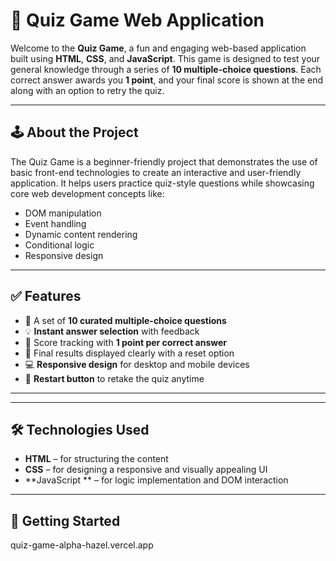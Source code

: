 # 🎯 Quiz Game Web Application

Welcome to the **Quiz Game**, a fun and engaging web-based application built using **HTML**, **CSS**, and **JavaScript**. This game is designed to test your general knowledge through a series of **10 multiple-choice questions**. Each correct answer awards you **1 point**, and your final score is shown at the end along with an option to retry the quiz.

---

## 🕹️ About the Project

The Quiz Game is a beginner-friendly project that demonstrates the use of basic front-end technologies to create an interactive and user-friendly application. It helps users practice quiz-style questions while showcasing core web development concepts like:

- DOM manipulation  
- Event handling  
- Dynamic content rendering  
- Conditional logic  
- Responsive design

---

## ✅ Features

- 🎯 A set of **10 curated multiple-choice questions**
- 💡 **Instant answer selection** with feedback
- 🧠 Score tracking with **1 point per correct answer**
- 🏁 Final results displayed clearly with a reset option
- 💻 **Responsive design** for desktop and mobile devices
- 🔄 **Restart button** to retake the quiz anytime

---


---

## 🛠️ Technologies Used

- **HTML** – for structuring the content
- **CSS** – for designing a responsive and visually appealing UI
- **JavaScript ** – for logic implementation and DOM interaction

---

## 🚀 Getting Started

quiz-game-alpha-hazel.vercel.app

